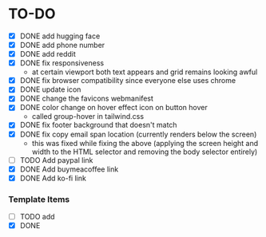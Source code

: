 # TO-DO

-   [x] DONE add hugging face
-   [x] DONE add phone number
-   [x] DONE add reddit
-   [x] DONE fix responsiveness
    -   at certain viewport both text appears and grid remains looking awful
-   [x] DONE fix browser compatibility since everyone else uses chrome
-   [x] DONE update icon
-   [x] DONE change the favicons webmanifest
-   [x] DONE color change on hover effect icon on button hover
    -   called group-hover in tailwind.css
-   [x] DONE fix footer background that doesn't match
-   [x] DONE fix copy email span location (currently renders below the screen)
    -   this was fixed while fixing the above (applying the screen height and width to the HTML selector and removing the body selector entirely)
-   [ ] TODO Add paypal link
-   [x] DONE Add buymeacoffee link
-   [x] DONE Add ko-fi link

### Template Items

-   [ ] TODO add
-   [x] DONE
